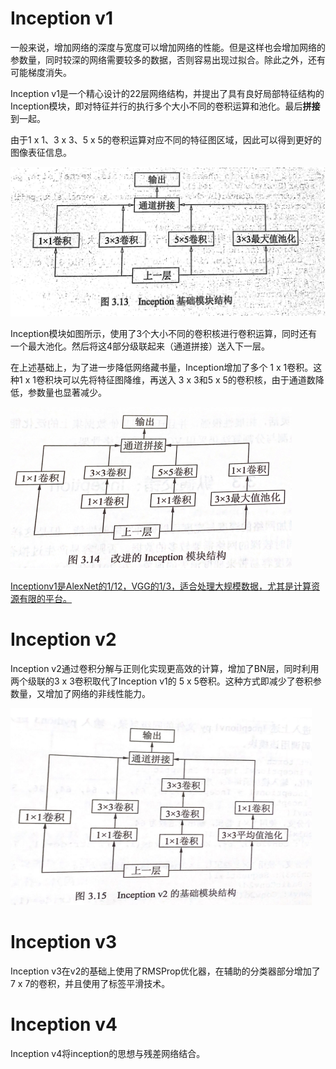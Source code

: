 # Inception v1

一般来说，增加网络的深度与宽度可以增加网络的性能。但是这样也会增加网络的参数量，同时较深的网络需要较多的数据，否则容易出现过拟合。除此之外，还有可能梯度消失。

Inception v1是一个精心设计的22层网络结构，并提出了具有良好局部特征结构的Inception模块，即对特征并行的执行多个大小不同的卷积运算和池化。最后**拼接**到一起。

由于1 x 1、3 x 3、5 x 5的卷积运算对应不同的特征图区域，因此可以得到更好的图像表征信息。

![image-20210707203212687](https://raw.githubusercontent.com/by777/imgRep/main/img/20210707203213.png)

Inception模块如图所示，使用了3个大小不同的卷积核进行卷积运算，同时还有一个最大池化。然后将这4部分级联起来（通道拼接）送入下一层。

在上述基础上，为了进一步降低网络藏书量，Inception增加了多个 1 x 1卷积。这种1 x 1卷积块可以先将特征图降维，再送入 3 x 3和5 x 5的卷积核，由于通道数降低，参数量也显著减少。

![image-20210707203949673](https://raw.githubusercontent.com/by777/imgRep/main/img/20210707203949.png)

<u>Inceptionv1是AlexNet的1/12，VGG的1/3，适合处理大规模数据，尤其是计算资源有限的平台。</u> 

# Inception v2

Inception v2通过卷积分解与正则化实现更高效的计算，增加了BN层，同时利用两个级联的3 x 3卷积取代了Inception v1的 5 x 5卷积。这种方式即减少了卷积参数量，又增加了网络的非线性能力。

![image-20210707204432809](https://raw.githubusercontent.com/by777/imgRep/main/img/20210707204432.png)

# Inception v3

Inception v3在v2的基础上使用了RMSProp优化器，在辅助的分类器部分增加了 7 x 7的卷积，并且使用了标签平滑技术。

# Inception v4

Inception v4将inception的思想与残差网络结合。
